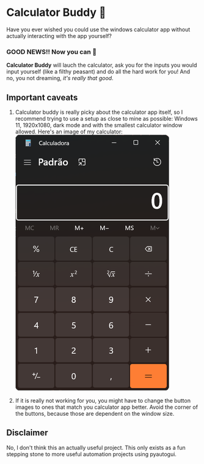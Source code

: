 # Calculator Buddy 🧮

Have you ever wished you could use the windows calculator app without actually interacting with the app yourself?

### GOOD NEWS!! Now you can 🥳

**Calculator Buddy** will lauch the calculator, ask you for the inputs you would input yourself (like a filthy peasant) and do all the hard work for you! And no, you not dreaming, *it's really that good*.

## Important caveats

1) Calculator buddy is really picky about the calculator app itself, so I recommend trying to use a setup as close to mine as possible: Windows 11, 1920x1080, dark mode and with the smallest calculator window allowed. Here's an image of my calculator:
    ![dark mode windows 11 calculator image](./calculator_readme_img.png)

2) If it is really not working for you, you might have to change the button images to ones that match you calculator app better. Avoid the corner of the buttons, because those are dependent on the window size.

## Disclaimer

No, I don't think this an actually useful project. This only exists as a fun stepping stone to more useful automation projects using pyautogui.
